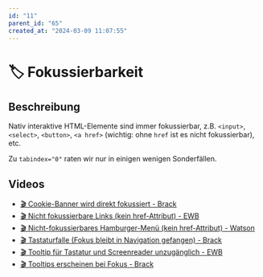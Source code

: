 ```yaml
---
id: "11"
parent_id: "65"
created_at: "2024-03-09 11:07:55"
---
```


# 🏷️ Fokussierbarkeit

## Beschreibung

Nativ interaktive HTML-Elemente sind immer fokussierbar, z.B. `<input>`, `<select>`, `<button>`, `<a href>` (wichtig: ohne `href` ist es nicht fokussierbar), etc.

Zu `tabindex="0"` raten wir nur in einigen wenigen Sonderfällen.

## Videos

- [🎬 Cookie-Banner wird direkt fokussiert - Brack](/de/videos/cookie-banner-wird-direkt-fokussiert-brack)
- [🎬 Nicht fokussierbare Links (kein href-Attribut) - EWB](/de/videos/nicht-fokussierbare-links-kein-href-attribut-ewb)
- [🎬 Nicht-fokussierbares Hamburger-Menü (kein href-Attribut) - Watson](/de/videos/nicht-fokussierbares-hamburger-menue-kein-href-attribut-watson)
- [🎬 Tastaturfalle (Fokus bleibt in Navigation gefangen) - Brack](/de/videos/tastaturfalle-fokus-bleibt-in-navigation-gefangen-brack)
- [🎬 Tooltip für Tastatur und Screenreader unzugänglich - EWB](/de/videos/tooltip-fuer-tastatur-und-screenreader-unzugaenglich-ewb)
- [🎬 Tooltips erscheinen bei Fokus - Brack](/de/videos/tooltips-erscheinen-bei-fokus-brack)